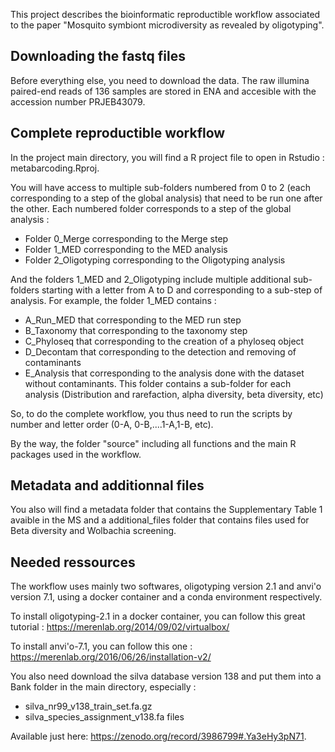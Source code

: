 This project describes the bioinformatic reproductible workflow associated to the paper "Mosquito symbiont microdiversity as revealed by oligotyping". 

## Downloading the fastq files
Before everything else, you need to download the data. 
The raw illumina paired-end reads of 136 samples are stored in ENA and accesible with the accession number PRJEB43079. 

## Complete reproductible workflow

In the project main directory, you will find a R project file to open in Rstudio : metabarcoding.Rproj. 

You will have access to multiple sub-folders numbered from 0 to 2 (each corresponding to a step of the global analysis) that need to be run one after the other. Each numbered folder corresponds to a step of the global analysis : 
- Folder 0_Merge corresponding to the Merge step
- Folder 1_MED corresponding to the MED analysis
- Folder 2_Oligotyping corresponding to the Oligotyping analysis

And the folders 1_MED and 2_Oligotyping include multiple additional sub-folders starting with a letter from A to D and corresponding to a sub-step of analysis. 
For example, the folder 1_MED contains : 
- A_Run_MED that corresponding to the MED run step
- B_Taxonomy that corresponding to the taxonomy step
- C_Phyloseq that corresponding to the creation of a phyloseq object
- D_Decontam that corresponding to the detection and removing of contaminants
- E_Analysis that corresponding to the analysis done with the dataset without contaminants. This folder contains a sub-folder for each analysis (Distribution and rarefaction, alpha diversity, beta diversity, etc)

So, to do the complete workflow, you thus need to run the scripts by number and letter order (0-A, 0-B,....1-A,1-B, etc).

By the way, the folder "source" including all functions and the main R packages used in the workflow. 

## Metadata and additionnal files

You also will find a metadata folder that contains the Supplementary Table 1 avaible in the MS and a additional_files folder that contains files used for Beta diversity and Wolbachia screening. 


## Needed ressources
The workflow uses mainly two softwares, oligotyping version 2.1 and anvi'o version 7.1, using a docker container and a conda environment respectively. 

To install oligotyping-2.1 in a docker container, you can follow this great tutorial : https://merenlab.org/2014/09/02/virtualbox/

To install anvi'o-7.1, you can follow this one : https://merenlab.org/2016/06/26/installation-v2/


You also need  download the silva database version 138 and put them into a Bank folder in the main directory, especially :
- silva_nr99_v138_train_set.fa.gz
- silva_species_assignment_v138.fa files 

Available just here: https://zenodo.org/record/3986799#.Ya3eHy3pN71. 




